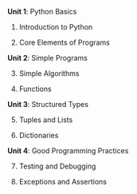 **Unit 1**: Python Basics

1. Introduction to Python

2. Core Elements of Programs

**Unit 2**: Simple Programs

3. Simple Algorithms

4. Functions

**Unit 3**: Structured Types

5. Tuples and Lists

6. Dictionaries

**Unit 4**: Good Programming Practices

7. Testing and Debugging

8. Exceptions and Assertions
